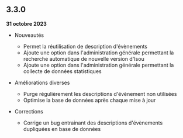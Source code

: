 ## 3.3.0
**31 octobre 2023**

- Nouveautés
    - Permet la réutilisation de description d'évènements
    - Ajoute une option dans l'administration générale permettant la recherche automatique de nouvelle version d'Isou
    - Ajoute une option dans l'administration générale permettant la collecte de données statistiques

- Améliorations diverses
    - Purge régulièrement les descriptions d'évènement non utilisées
    - Optimise la base de données après chaque mise à jour

- Corrections
    - Corrige un bug entrainant des descriptions d'évènements dupliquées en base de données
